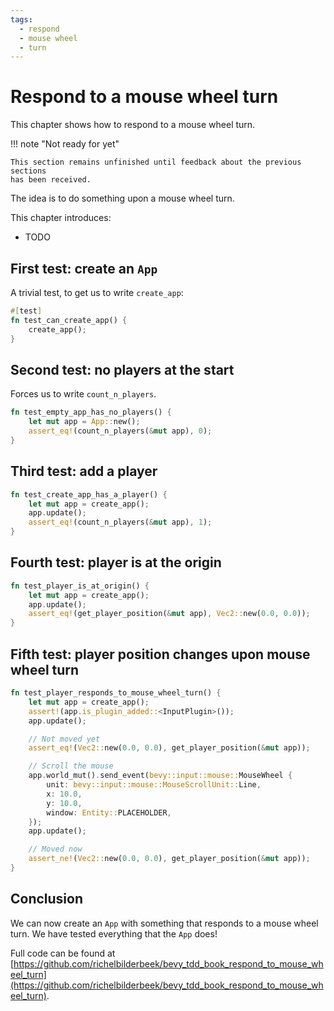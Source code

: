 ```yaml
---
tags:
  - respond
  - mouse wheel
  - turn
---
```

# Respond to a mouse wheel turn

This chapter shows how to respond to a mouse wheel turn.

!!! note "Not ready for yet"

    This section remains unfinished until feedback about the previous sections
    has been received.

The idea is to do something upon a mouse wheel turn.

This chapter introduces:

- TODO

## First test: create an `App`

A trivial test, to get us to write `create_app`:

```rust
#[test]
fn test_can_create_app() {
    create_app();
}
```

## Second test: no players at the start

Forces us to write `count_n_players`.

```rust
fn test_empty_app_has_no_players() {
    let mut app = App::new();
    assert_eq!(count_n_players(&mut app), 0);
}
```

## Third test: add a player

```rust
fn test_create_app_has_a_player() {
    let mut app = create_app();
    app.update();
    assert_eq!(count_n_players(&mut app), 1);
}
```

## Fourth test: player is at the origin

```rust
fn test_player_is_at_origin() {
    let mut app = create_app();
    app.update();
    assert_eq!(get_player_position(&mut app), Vec2::new(0.0, 0.0));
}
```

## Fifth test: player position changes upon mouse wheel turn

```rust
fn test_player_responds_to_mouse_wheel_turn() {
    let mut app = create_app();
    assert!(app.is_plugin_added::<InputPlugin>());
    app.update();

    // Not moved yet
    assert_eq!(Vec2::new(0.0, 0.0), get_player_position(&mut app));

    // Scroll the mouse
    app.world_mut().send_event(bevy::input::mouse::MouseWheel {
        unit: bevy::input::mouse::MouseScrollUnit::Line,
        x: 10.0,
        y: 10.0,
        window: Entity::PLACEHOLDER,
    });
    app.update();

    // Moved now
    assert_ne!(Vec2::new(0.0, 0.0), get_player_position(&mut app));
}
```

## Conclusion

We can now create an `App` with something that responds
to a mouse wheel turn.
We have tested everything that the `App` does!

Full code can be found at [https://github.com/richelbilderbeek/bevy_tdd_book_respond_to_mouse_wheel_turn](https://github.com/richelbilderbeek/bevy_tdd_book_respond_to_mouse_wheel_turn).
